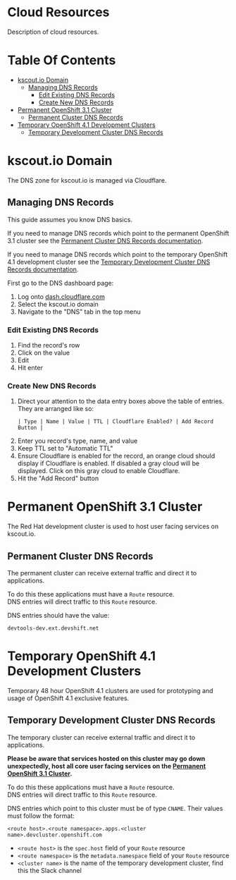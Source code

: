 # Cloud Resources
Description of cloud resources.

# Table Of Contents
- [kscout.io Domain](#kscoutio-domain)
  - [Managing DNS Records](#managing-dns-records)
    - [Edit Existing DNS Records](#edit-existing-dns-records)
	- [Create New DNS Records](#create-new-dns-records)
- [Permanent OpenShift 3.1 Cluster](#permanent-openshift-31-cluster)
  - [Permanent Cluster DNS Records](#permanent-cluster-dns-records)
- [Temporary OpenShift 4.1 Development Clusters](#temporary-openshift-41-development-clusters)
  - [Temporary Development Cluster DNS Records](#temporary-development-cluster-dns-records)

# kscout.io Domain
The DNS zone for kscout.io is managed via Cloudflare.  

## Managing DNS Records
This guide assumes you know DNS basics.  

If you need to manage DNS records which point to the permanent OpenShift 3.1
cluster see the [Permanent Cluster DNS Records documentation](#permanent-cluster-dns-records).

If you need to manage DNS records which point to the temporary OpenShift 4.1 
development cluster see the [Temporary Development Cluster DNS Records documentation](#temporary-development-cluster-dns-records).

First go to the DNS dashboard page:

1. Log onto [dash.cloudflare.com](https://dash.cloudflare.com)
2. Select the kscout.io domain
3. Navigate to the "DNS" tab in the top menu

### Edit Existing DNS Records

1. Find the record's row
2. Click on the value
3. Edit
4. Hit enter

### Create New DNS Records

1. Direct your attention to the data entry boxes above the table of entries.
   They are arranged like so:
   ```
   | Type | Name | Value | TTL | Cloudflare Enabled? | Add Record Button |
   ```
2. Enter you record's type, name, and value
3. Keep TTL set to "Automatic TTL"
4. Ensure Cloudflare is enabled for the record, an orange cloud should display
   if Cloudflare is enabled. If disabled a gray cloud will be displayed. Click
   on this gray cloud to enable Cloudflare.
5. Hit the "Add Record" button

# Permanent OpenShift 3.1 Cluster
The Red Hat development cluster is used to host user facing services
on kscout.io.  

## Permanent Cluster DNS Records
The permanent cluster can receive external traffic and direct it 
to applications.  

To do this these applications must have a `Route` resource.  
DNS entries will direct traffic to this `Route` resource.

DNS entries should have the value:

```
devtools-dev.ext.devshift.net
```

# Temporary OpenShift 4.1 Development Clusters
Temporary 48 hour OpenShift 4.1 clusters are used for prototyping and usage of 
OpenShift 4.1 exclusive features.

## Temporary Development Cluster DNS Records
The temporary cluster can receive external traffic and direct it 
to applications.  

**Please be aware that services hosted on this cluster may go down unexpectedly,
host all core user facing services on 
the [Permanent OpenShift 3.1 Cluster](#permanent-openshift-31-custer).**

To do this these applications must have a `Route` resource.  
DNS entries will direct traffic to this `Route` resource.

DNS entries which point to this cluster must be of type `CNAME`. Their values 
must follow the format:

```
<route host>.<route namespace>.apps.<cluster name>.devcluster.openshift.com
```

- `<route host>` is the `spec.host` field of your `Route` resource
- `<route namespace>` is the `metadata.namespace` field of your 
  `Route` resource
- `<cluster name>` is the name of the temporary development cluster, find this
  the Slack channel
